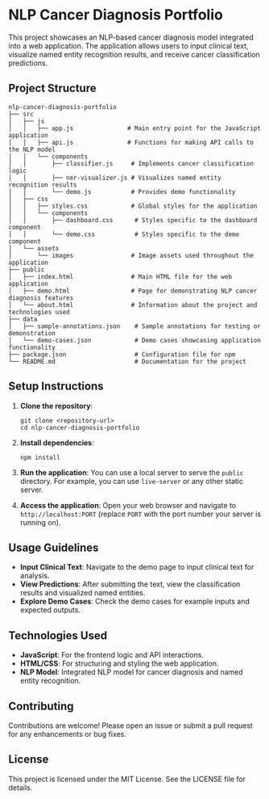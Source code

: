 # NLP Cancer Diagnosis Portfolio

This project showcases an NLP-based cancer diagnosis model integrated into a web application. The application allows users to input clinical text, visualize named entity recognition results, and receive cancer classification predictions.

## Project Structure

```
nlp-cancer-diagnosis-portfolio
├── src
│   ├── js
│   │   ├── app.js               # Main entry point for the JavaScript application
│   │   ├── api.js               # Functions for making API calls to the NLP model
│   │   └── components
│   │       ├── classifier.js     # Implements cancer classification logic
│   │       ├── ner-visualizer.js # Visualizes named entity recognition results
│   │       └── demo.js           # Provides demo functionality
│   ├── css
│   │   ├── styles.css            # Global styles for the application
│   │   └── components
│   │       ├── dashboard.css      # Styles specific to the dashboard component
│   │       └── demo.css           # Styles specific to the demo component
│   └── assets
│       └── images                # Image assets used throughout the application
├── public
│   ├── index.html                # Main HTML file for the web application
│   ├── demo.html                 # Page for demonstrating NLP cancer diagnosis features
│   └── about.html                # Information about the project and technologies used
├── data
│   ├── sample-annotations.json    # Sample annotations for testing or demonstration
│   └── demo-cases.json            # Demo cases showcasing application functionality
├── package.json                   # Configuration file for npm
└── README.md                      # Documentation for the project
```

## Setup Instructions

1. **Clone the repository**:
   ```
   git clone <repository-url>
   cd nlp-cancer-diagnosis-portfolio
   ```

2. **Install dependencies**:
   ```
   npm install
   ```

3. **Run the application**:
   You can use a local server to serve the `public` directory. For example, you can use `live-server` or any other static server.

4. **Access the application**:
   Open your web browser and navigate to `http://localhost:PORT` (replace `PORT` with the port number your server is running on).

## Usage Guidelines

- **Input Clinical Text**: Navigate to the demo page to input clinical text for analysis.
- **View Predictions**: After submitting the text, view the classification results and visualized named entities.
- **Explore Demo Cases**: Check the demo cases for example inputs and expected outputs.

## Technologies Used

- **JavaScript**: For the frontend logic and API interactions.
- **HTML/CSS**: For structuring and styling the web application.
- **NLP Model**: Integrated NLP model for cancer diagnosis and named entity recognition.

## Contributing

Contributions are welcome! Please open an issue or submit a pull request for any enhancements or bug fixes.

## License

This project is licensed under the MIT License. See the LICENSE file for details.